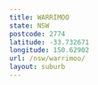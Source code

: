 ```yaml
---
title: WARRIMOO
state: NSW
postcode: 2774
latitude: -33.732671
longitude: 150.62902
url: /nsw/warrimoo/
layout: suburb
---
```

